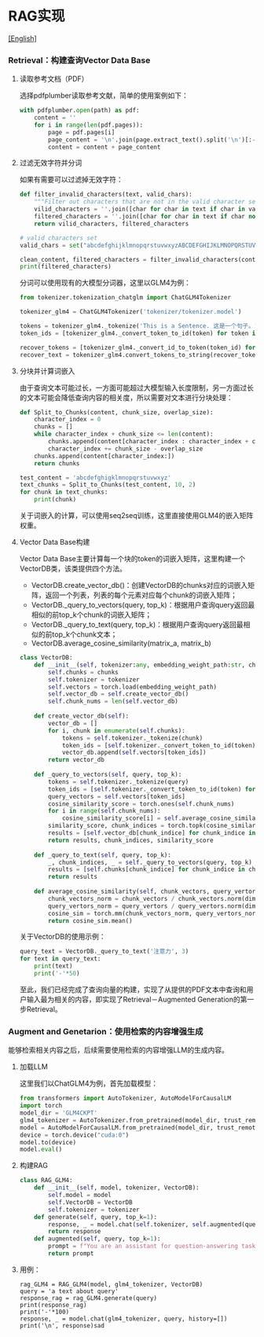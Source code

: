 # RAG实现
[[English]](Tutorial_EN.md)
### Retrieval：构建查询Vector Data Base

1. 读取参考文档（PDF）

   选择pdfplumber读取参考文献，简单的使用案例如下：

   ```python
   with pdfplumber.open(path) as pdf: 
       content = ''
       for i in range(len(pdf.pages)):
           page = pdf.pages[i] 
           page_content = '\n'.join(page.extract_text().split('\n')[:-1])
           content = content + page_content
   ```
   
2. 过滤无效字符并分词

   如果有需要可以过滤掉无效字符：

   ```python
   def filter_invalid_characters(text, valid_chars):
       """Filter out characters that are not in the valid character set."""
       vilid_characters = ''.join([char for char in text if char in valid_chars])
       filtered_characters = ''.join([char for char in text if char not in vilid_characters])
       return vilid_characters, filtered_characters
   
   # valid characters set
   valid_chars = set("abcdefghijklmnopqrstuvwxyzABCDEFGHIJKLMNOPQRSTUVWXYZ0123456789.,!?;:()[]{}<>/-_ \n")
   
   clean_content, filtered_characters = filter_invalid_characters(content, valid_chars)
   print(filtered_characters)
   ```

   分词可以使用现有的大模型分词器，这里以GLM4为例：

   ```python
   from tokenizer.tokenization_chatglm import ChatGLM4Tokenizer
   
   tokenizer_glm4 = ChatGLM4Tokenizer('tokenizer/tokenizer.model')
   
   tokens = tokenizer_glm4._tokenize('This is a Sentence. 这是一个句子。')
   token_ids = [tokenizer_glm4._convert_token_to_id(token) for token in tokens]
   
   recover_tokens = [tokenizer_glm4._convert_id_to_token(token_id) for token_id in token_ids]
   recover_text = tokenizer_glm4.convert_tokens_to_string(recover_tokens)
   ```

3. 分块并计算词嵌入

   由于查询文本可能过长，一方面可能超过大模型输入长度限制，另一方面过长的文本可能会降低查询内容的相关度，所以需要对文本进行分块处理：

   ```python
   def Split_to_Chunks(content, chunk_size, overlap_size):
       character_index = 0
       chunks = []
       while character_index + chunk_size <= len(content):
           chunks.append(content[character_index : character_index + chunk_size])
           character_index += chunk_size - overlap_size
       chunks.append(content[character_index:])
       return chunks
   
   test_content = 'abcdefghigklmnopqrstuvwxyz'
   text_chunks = Split_to_Chunks(test_content, 10, 2)
   for chunk in text_chunks:
       print(chunk)
   ```

   关于词嵌入的计算，可以使用seq2seq训练，这里直接使用GLM4的嵌入矩阵权重。

4. Vector Data Base构建

   Vector Data Base主要计算每一个块的token的词嵌入矩阵，这里构建一个VectorDB类，该类提供四个方法。

   - VectorDB.create_vector_db()：创建VectorDB的chunks对应的词嵌入矩阵，返回一个列表，列表的每个元素对应每个chunk的词嵌入矩阵；
   - VectorDB._query_to_vectors(query, top_k)：根据用户查询query返回最相似的前top_k个chunk的词嵌入矩阵；
   - VectorDB._query_to_text(query, top_k)：根据用户查询query返回最相似的前top_k个chunk文本；
   - VectorDB.average_cosine_similarity(matrix_a, matrix_b)

   ```python
   class VectorDB:
       def __init__(self, tokenizer:any, embedding_weight_path:str, chunks):
           self.chunks = chunks
           self.tokenizer = tokenizer
           self.vectors = torch.load(embedding_weight_path)
           self.vector_db = self.create_vector_db()
           self.chunk_nums = len(self.vector_db)
           
       def create_vector_db(self):
           vector_db = []
           for i, chunk in enumerate(self.chunks):
               tokens = self.tokenizer._tokenize(chunk)
               token_ids = [self.tokenizer._convert_token_to_id(token) for token in tokens]
               vector_db.append(self.vectors[token_ids])
           return vector_db
       
       def _query_to_vectors(self, query, top_k):
           tokens = self.tokenizer._tokenize(query)
           token_ids = [self.tokenizer._convert_token_to_id(token) for token in tokens]
           query_vectors = self.vectors[token_ids]
           cosine_similarity_score = torch.ones(self.chunk_nums)
           for i in range(self.chunk_nums):
               cosine_similarity_score[i] = self.average_cosine_similarity(self.vector_db[i], query_vectors)
           similarity_score, chunk_indices = torch.topk(cosine_similarity_score, top_k)
           results = [self.vector_db[chunk_indice] for chunk_indice in chunk_indices]
           return results, chunk_indices, similarity_score
           
       def _query_to_text(self, query, top_k):
           _, chunk_indices, _ = self._query_to_vectors(query, top_k)
           results = [self.chunks[chunk_indice] for chunk_indice in chunk_indices]
           return results
           
       def average_cosine_similarity(self, chunk_vectors, query_vertors):
           chunk_vectors_norm = chunk_vectors / chunk_vectors.norm(dim=1, keepdim=True)
           query_vertors_norm = query_vertors / query_vertors.norm(dim=1, keepdim=True)
           cosine_sim = torch.mm(chunk_vectors_norm, query_vertors_norm.t())  
           return cosine_sim.mean()
   ```

   关于VectorDB的使用示例：

   ```python
   query_text = VectorDB._query_to_text('注意力', 3)
   for text in query_text:
       print(text)
       print('-'*50)
   ```

   至此，我们已经完成了查询向量的构建，实现了从提供的PDF文本中查询和用户输入最为相关的内容，即实现了Retrieval－Augmented Generation的第一步Retrieval。

### Augment and Genetarion：使用检索的内容增强生成

能够检索相关内容之后，后续需要使用检索的内容增强LLM的生成内容。

1. 加载LLM

   这里我们以ChatGLM4为例，首先加载模型：

   ```python
   from transformers import AutoTokenizer, AutoModelForCausalLM
   import torch
   model_dir = 'GLM4CKPT'
   glm4_tokenizer = AutoTokenizer.from_pretrained(model_dir, trust_remote_code=True)
   model = AutoModelForCausalLM.from_pretrained(model_dir, trust_remote_code=True)
   device = torch.device("cuda:0")
   model.to(device)
   model.eval()
   ```

2. 构建RAG

   ```python
   class RAG_GLM4:
       def __init__(self, model, tokenizer, VectorDB):
           self.model = model
           self.VectorDB = VectorDB
           self.tokenizer = tokenizer
       def generate(self, query, top_k=1):
           response, _ = model.chat(self.tokenizer, self.augmented(query, top_k), history=[])
           return response
       def augmented(self, query, top_k=1):
           prompt = f"You are an assistant for question-answering tasks. Use the following pieces of retrieved context to answer the question: {query}. If you don't know the answer, say that you don't know. \n\n Retrieved context: {self.VectorDB._query_to_text(query, top_k)}."
           return prompt
   ```

3. 用例：

   ```
   rag_GLM4 = RAG_GLM4(model, glm4_tokenizer, VectorDB)
   query = 'a text about query'
   response_rag = rag_GLM4.generate(query)
   print(response_rag)
   print('-'*100)
   response, _ = model.chat(glm4_tokenizer, query, history=[])
   print('\n', response)sad 
   ```